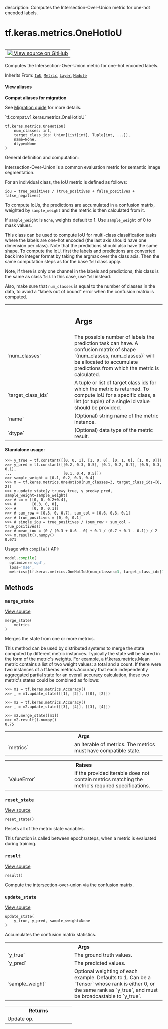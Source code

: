 description: Computes the Intersection-Over-Union metric for one-hot encoded labels.

<div itemscope itemtype="http://developers.google.com/ReferenceObject">
<meta itemprop="name" content="tf.keras.metrics.OneHotIoU" />
<meta itemprop="path" content="Stable" />
<meta itemprop="property" content="__init__"/>
<meta itemprop="property" content="__new__"/>
<meta itemprop="property" content="merge_state"/>
<meta itemprop="property" content="reset_state"/>
<meta itemprop="property" content="result"/>
<meta itemprop="property" content="update_state"/>
</div>

# tf.keras.metrics.OneHotIoU

<!-- Insert buttons and diff -->

<table class="tfo-notebook-buttons tfo-api nocontent" align="left">
<td>
  <a target="_blank" href="https://github.com/keras-team/keras/tree/v2.9.0/keras/metrics/metrics.py#L2823-L2928">
    <img src="https://www.tensorflow.org/images/GitHub-Mark-32px.png" />
    View source on GitHub
  </a>
</td>
</table>



Computes the Intersection-Over-Union metric for one-hot encoded labels.

Inherits From: [`IoU`](../../../tf/keras/metrics/IoU.md), [`Metric`](../../../tf/keras/metrics/Metric.md), [`Layer`](../../../tf/keras/layers/Layer.md), [`Module`](../../../tf/Module.md)

<section class="expandable">
  <h4 class="showalways">View aliases</h4>
  <p>
<b>Compat aliases for migration</b>
<p>See
<a href="https://www.tensorflow.org/guide/migrate">Migration guide</a> for
more details.</p>
<p>`tf.compat.v1.keras.metrics.OneHotIoU`</p>
</p>
</section>

<pre class="devsite-click-to-copy prettyprint lang-py tfo-signature-link">
<code>tf.keras.metrics.OneHotIoU(
    num_classes: int,
    target_class_ids: Union[List[int], Tuple[int, ...]],
    name=None,
    dtype=None
)
</code></pre>



<!-- Placeholder for "Used in" -->

General definition and computation:

Intersection-Over-Union is a common evaluation metric for semantic image
segmentation.

For an individual class, the IoU metric is defined as follows:

```
iou = true_positives / (true_positives + false_positives + false_negatives)
```

To compute IoUs, the predictions are accumulated in a confusion matrix,
weighted by `sample_weight` and the metric is then calculated from it.

If `sample_weight` is `None`, weights default to 1.
Use `sample_weight` of 0 to mask values.

This class can be used to compute IoU for multi-class classification tasks
where the labels are one-hot encoded (the last axis should have one dimension
per class). Note that the predictions should also have the same shape. To
compute the IoU, first the labels and predictions are converted back into
integer format by taking the argmax over the class axis. Then the same
computation steps as for the base `IoU` class apply.

Note, if there is only one channel in the labels and predictions, this class
is the same as class `IoU`. In this case, use `IoU` instead.

Also, make sure that `num_classes` is equal to the number of classes in the
data, to avoid a "labels out of bound" error when the confusion matrix is
computed.

<!-- Tabular view -->
 <table class="responsive fixed orange">
<colgroup><col width="214px"><col></colgroup>
<tr><th colspan="2"><h2 class="add-link">Args</h2></th></tr>

<tr>
<td>
`num_classes`
</td>
<td>
The possible number of labels the prediction task can have.
A confusion matrix of shape `(num_classes, num_classes)` will be
allocated to accumulate predictions from which the metric is calculated.
</td>
</tr><tr>
<td>
`target_class_ids`
</td>
<td>
A tuple or list of target class ids for which the metric
is returned. To compute IoU for a specific class, a list (or tuple) of a
single id value should be provided.
</td>
</tr><tr>
<td>
`name`
</td>
<td>
(Optional) string name of the metric instance.
</td>
</tr><tr>
<td>
`dtype`
</td>
<td>
(Optional) data type of the metric result.
</td>
</tr>
</table>



#### Standalone usage:



```
>>> y_true = tf.constant([[0, 0, 1], [1, 0, 0], [0, 1, 0], [1, 0, 0]])
>>> y_pred = tf.constant([[0.2, 0.3, 0.5], [0.1, 0.2, 0.7], [0.5, 0.3, 0.1],
...                       [0.1, 0.4, 0.5]])
>>> sample_weight = [0.1, 0.2, 0.3, 0.4]
>>> m = tf.keras.metrics.OneHotIoU(num_classes=3, target_class_ids=[0, 2])
>>> m.update_state(y_true=y_true, y_pred=y_pred, sample_weight=sample_weight)
>>> # cm = [[0, 0, 0.2+0.4],
>>> #       [0.3, 0, 0],
>>> #       [0, 0, 0.1]]
>>> # sum_row = [0.3, 0, 0.7], sum_col = [0.6, 0.3, 0.1]
>>> # true_positives = [0, 0, 0.1]
>>> # single_iou = true_positives / (sum_row + sum_col - true_positives))
>>> # mean_iou = (0 / (0.3 + 0.6 - 0) + 0.1 / (0.7 + 0.1 - 0.1)) / 2
>>> m.result().numpy()
0.071
```

Usage with `compile()` API:

```python
model.compile(
  optimizer='sgd',
  loss='mse',
  metrics=[tf.keras.metrics.OneHotIoU(num_classes=3, target_class_id=[1])])
```

## Methods

<h3 id="merge_state"><code>merge_state</code></h3>

<a target="_blank" class="external" href="https://github.com/keras-team/keras/tree/v2.9.0/keras/metrics/base_metric.py#L275-L309">View source</a>

<pre class="devsite-click-to-copy prettyprint lang-py tfo-signature-link">
<code>merge_state(
    metrics
)
</code></pre>

Merges the state from one or more metrics.

This method can be used by distributed systems to merge the state computed
by different metric instances. Typically the state will be stored in the
form of the metric's weights. For example, a tf.keras.metrics.Mean metric
contains a list of two weight values: a total and a count. If there were two
instances of a tf.keras.metrics.Accuracy that each independently aggregated
partial state for an overall accuracy calculation, these two metric's states
could be combined as follows:

```
>>> m1 = tf.keras.metrics.Accuracy()
>>> _ = m1.update_state([[1], [2]], [[0], [2]])
```

```
>>> m2 = tf.keras.metrics.Accuracy()
>>> _ = m2.update_state([[3], [4]], [[3], [4]])
```

```
>>> m2.merge_state([m1])
>>> m2.result().numpy()
0.75
```

<!-- Tabular view -->
 <table class="responsive fixed orange">
<colgroup><col width="214px"><col></colgroup>
<tr><th colspan="2">Args</th></tr>

<tr>
<td>
`metrics`
</td>
<td>
an iterable of metrics. The metrics must have compatible state.
</td>
</tr>
</table>



<!-- Tabular view -->
 <table class="responsive fixed orange">
<colgroup><col width="214px"><col></colgroup>
<tr><th colspan="2">Raises</th></tr>

<tr>
<td>
`ValueError`
</td>
<td>
If the provided iterable does not contain metrics matching the
metric's required specifications.
</td>
</tr>
</table>



<h3 id="reset_state"><code>reset_state</code></h3>

<a target="_blank" class="external" href="https://github.com/keras-team/keras/tree/v2.9.0/keras/metrics/metrics.py#L2502-L2504">View source</a>

<pre class="devsite-click-to-copy prettyprint lang-py tfo-signature-link">
<code>reset_state()
</code></pre>

Resets all of the metric state variables.

This function is called between epochs/steps,
when a metric is evaluated during training.

<h3 id="result"><code>result</code></h3>

<a target="_blank" class="external" href="https://github.com/keras-team/keras/tree/v2.9.0/keras/metrics/metrics.py#L2594-L2618">View source</a>

<pre class="devsite-click-to-copy prettyprint lang-py tfo-signature-link">
<code>result()
</code></pre>

Compute the intersection-over-union via the confusion matrix.


<h3 id="update_state"><code>update_state</code></h3>

<a target="_blank" class="external" href="https://github.com/keras-team/keras/tree/v2.9.0/keras/metrics/metrics.py#L2911-L2928">View source</a>

<pre class="devsite-click-to-copy prettyprint lang-py tfo-signature-link">
<code>update_state(
    y_true, y_pred, sample_weight=None
)
</code></pre>

Accumulates the confusion matrix statistics.


<!-- Tabular view -->
 <table class="responsive fixed orange">
<colgroup><col width="214px"><col></colgroup>
<tr><th colspan="2">Args</th></tr>

<tr>
<td>
`y_true`
</td>
<td>
The ground truth values.
</td>
</tr><tr>
<td>
`y_pred`
</td>
<td>
The predicted values.
</td>
</tr><tr>
<td>
`sample_weight`
</td>
<td>
Optional weighting of each example. Defaults to 1. Can be a
`Tensor` whose rank is either 0, or the same rank as `y_true`, and must
be broadcastable to `y_true`.
</td>
</tr>
</table>



<!-- Tabular view -->
 <table class="responsive fixed orange">
<colgroup><col width="214px"><col></colgroup>
<tr><th colspan="2">Returns</th></tr>
<tr class="alt">
<td colspan="2">
Update op.
</td>
</tr>

</table>





